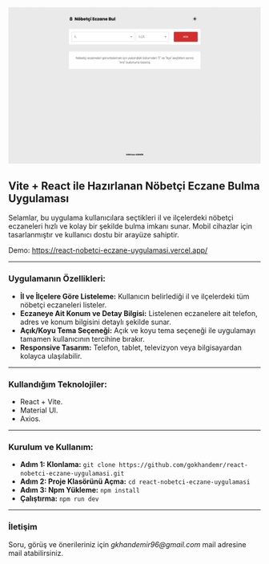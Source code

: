 ![React + Vite | Nobetci Eczane Uygulaması](./images.gif)

## Vite + React ile Hazırlanan Nöbetçi Eczane Bulma Uygulaması

Selamlar, bu uygulama kullanıcılara seçtikleri il ve ilçelerdeki nöbetçi eczaneleri hızlı ve kolay bir şekilde bulma imkanı sunar. Mobil cihazlar için tasarlanmıştır ve kullanıcı dostu bir arayüze sahiptir.

Demo: https://react-nobetci-eczane-uygulamasi.vercel.app/

---

### Uygulamanın Özellikleri:

- **İl ve İlçelere Göre Listeleme:** Kullanıcın belirlediği il ve ilçelerdeki tüm nöbetçi eczaneleri listeler.
- **Eczaneye Ait Konum ve Detay Bilgisi:** Listelenen eczanelere ait telefon, adres ve konum bilgisini detaylı şekilde sunar.
- **Açık/Koyu Tema Seçeneği:** Açık ve koyu tema seçeneği ile uygulamayı tamamen kullanıcının tercihine bırakır.
- **Responsive Tasarım:** Telefon, tablet, televizyon veya bilgisayardan kolayca ulaşılabilir.

---

### Kullandığım Teknolojiler:

- React + Vite.
- Material UI.
- Axios.

---

### Kurulum ve Kullanım:

- **Adım 1: Klonlama:** `git clone https://github.com/gokhandemr/react-nobetci-eczane-uygulamasi.git`
- **Adım 2: Proje Klasörünü Açma:** `cd react-nobetci-eczane-uygulamasi`  
- **Adım 3: Npm Yükleme:** `npm install`
- **Çalıştırma:** `npm run dev`

---

### İletişim

Soru, görüş ve önerileriniz için _gkhandemir96@gmail.com_ mail adresine mail atabilirsiniz.
